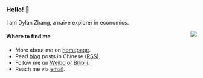 ### Hello! 👋


I am Dylan Zhang, a naïve explorer in economics.

<img src="https://github-readme-stats-mrdulin.vercel.app/api?username=leirock&show_icons=true&hide_border=true&include_all_commits=true&count_private=true" align="right">

#### Where to find me

- More about me on [homepage](https://dlzhang.com).
- Read [blog](https://pinlyu.com) posts in Chinese ([RSS](https://pinlyu.com/atom.xml)).
- Follow me on [Weibo](https://dlzhang.com/weibo) or [Bilibili](https://dlzhang.com/bilibili).
- Reach me via [email](mailto:zdlzj@foxmail.com).
